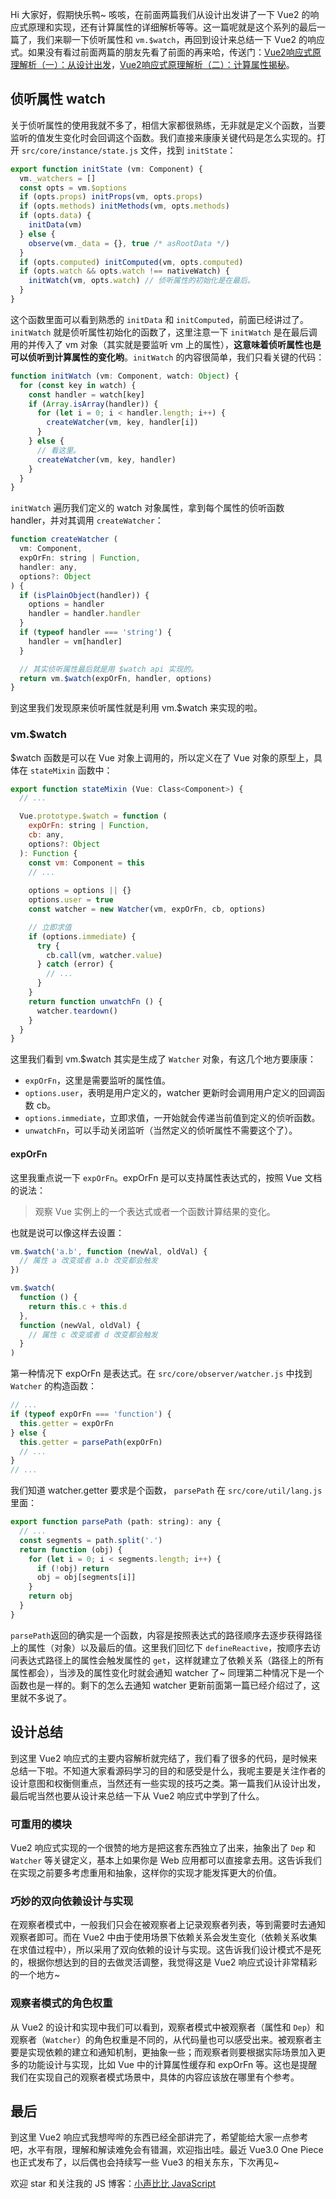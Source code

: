 Hi 大家好，假期快乐鸭~ 咳咳，在前面两篇我们从设计出发讲了一下 Vue2 的响应式原理和实现，还有计算属性的详细解析等等。这一篇呢就是这个系列的最后一篇了，我们来聊一下侦听属性和 `vm.$watch`，再回到设计来总结一下 Vue2 的响应式。如果没有看过前面两篇的朋友先看了前面的再来哈，传送门：[Vue2响应式原理解析（一）：从设计出发](https://github.com/deepfunc/js-bullshit-blog/blob/master/%E6%BA%90%E7%A0%81%E8%A7%A3%E6%9E%90/Vue2%E5%93%8D%E5%BA%94%E5%BC%8F%E5%8E%9F%E7%90%86%E8%A7%A3%E6%9E%90%EF%BC%88%E4%B8%80%EF%BC%89%EF%BC%9A%E4%BB%8E%E8%AE%BE%E8%AE%A1%E5%87%BA%E5%8F%91/Vue2%E5%93%8D%E5%BA%94%E5%BC%8F%E5%8E%9F%E7%90%86%E8%A7%A3%E6%9E%90%EF%BC%88%E4%B8%80%EF%BC%89%EF%BC%9A%E4%BB%8E%E8%AE%BE%E8%AE%A1%E5%87%BA%E5%8F%91.md)，[Vue2响应式原理解析（二）：计算属性揭秘](https://github.com/deepfunc/js-bullshit-blog/blob/master/%E6%BA%90%E7%A0%81%E8%A7%A3%E6%9E%90/Vue2%E5%93%8D%E5%BA%94%E5%BC%8F%E5%8E%9F%E7%90%86%E8%A7%A3%E6%9E%90%EF%BC%88%E4%BA%8C%EF%BC%89%EF%BC%9A%E8%AE%A1%E7%AE%97%E5%B1%9E%E6%80%A7%E6%8F%AD%E7%A7%98/Vue2%E5%93%8D%E5%BA%94%E5%BC%8F%E5%8E%9F%E7%90%86%E8%A7%A3%E6%9E%90%EF%BC%88%E4%BA%8C%EF%BC%89%EF%BC%9A%E8%AE%A1%E7%AE%97%E5%B1%9E%E6%80%A7%E6%8F%AD%E7%A7%98.md)。



## 侦听属性 watch

关于侦听属性的使用我就不多了，相信大家都很熟练，无非就是定义个函数，当要监听的值发生变化时会回调这个函数。我们直接来康康关键代码是怎么实现的。打开 `src/core/instance/state.js` 文件，找到 `initState`：

```javascript
export function initState (vm: Component) {
  vm._watchers = []
  const opts = vm.$options
  if (opts.props) initProps(vm, opts.props)
  if (opts.methods) initMethods(vm, opts.methods)
  if (opts.data) {
    initData(vm)
  } else {
    observe(vm._data = {}, true /* asRootData */)
  }
  if (opts.computed) initComputed(vm, opts.computed)
  if (opts.watch && opts.watch !== nativeWatch) {
    initWatch(vm, opts.watch) // 侦听属性的初始化是在最后。
  }
}
```

这个函数里面可以看到熟悉的 `initData` 和 `initComputed`，前面已经讲过了。 `initWatch` 就是侦听属性初始化的函数了，这里注意一下 `initWatch` 是在最后调用的并传入了 vm 对象（其实就是要监听 vm 上的属性），**这意味着侦听属性也是可以侦听到计算属性的变化哟**。`initWatch` 的内容很简单，我们只看关键的代码：

```javascript
function initWatch (vm: Component, watch: Object) {
  for (const key in watch) {
    const handler = watch[key]
    if (Array.isArray(handler)) {
      for (let i = 0; i < handler.length; i++) {
        createWatcher(vm, key, handler[i])
      }
    } else {
      // 看这里。
      createWatcher(vm, key, handler)
    }
  }
}
```

`initWatch` 遍历我们定义的 watch 对象属性，拿到每个属性的侦听函数 handler，并对其调用 `createWatcher`：

```javascript
function createWatcher (
  vm: Component,
  expOrFn: string | Function,
  handler: any,
  options?: Object
) {
  if (isPlainObject(handler)) {
    options = handler
    handler = handler.handler
  }
  if (typeof handler === 'string') {
    handler = vm[handler]
  }

  // 其实侦听属性最后就是用 $watch api 实现的。
  return vm.$watch(expOrFn, handler, options)
}
```

到这里我们发现原来侦听属性就是利用 vm.$watch 来实现的啦。



### vm.$watch

\$watch 函数是可以在 Vue 对象上调用的，所以定义在了 Vue 对象的原型上，具体在 `stateMixin` 函数中：

```javascript
export function stateMixin (Vue: Class<Component>) {
  // ...

  Vue.prototype.$watch = function (
    expOrFn: string | Function,
    cb: any,
    options?: Object
  ): Function {
    const vm: Component = this
    // ...
    
    options = options || {}
    options.user = true
    const watcher = new Watcher(vm, expOrFn, cb, options)

    // 立即求值
    if (options.immediate) {
      try {
        cb.call(vm, watcher.value)
      } catch (error) {
        // ...
      }
    }
    return function unwatchFn () {
      watcher.teardown()
    }
  }
}
```

这里我们看到 vm.$watch 其实是生成了 `Watcher` 对象，有这几个地方要康康：

- `expOrFn`，这里是需要监听的属性值。
- `options.user`，表明是用户定义的，watcher 更新时会调用用户定义的回调函数 cb。
- `options.immediate`，立即求值，一开始就会传递当前值到定义的侦听函数。
- `unwatchFn`，可以手动关闭监听（当然定义的侦听属性不需要这个了）。



#### expOrFn

这里我重点说一下 `expOrFn`。expOrFn 是可以支持属性表达式的，按照 Vue 文档的说法：

> 观察 Vue 实例上的一个表达式或者一个函数计算结果的变化。

也就是说可以像这样去设置：

```javascript
vm.$watch('a.b', function (newVal, oldVal) {
  // 属性 a 改变或者 a.b 改变都会触发
})

vm.$watch(
  function () {
    return this.c + this.d
  },
  function (newVal, oldVal) {
    // 属性 c 改变或者 d 改变都会触发
  }
)
```



第一种情况下 expOrFn 是表达式。在 `src/core/observer/watcher.js` 中找到 `Watcher` 的构造函数：

```javascript
// ...
if (typeof expOrFn === 'function') {
  this.getter = expOrFn
} else {
  this.getter = parsePath(expOrFn)
  // ...
}
// ...
```

我们知道 watcher.getter 要求是个函数， `parsePath` 在 `src/core/util/lang.js` 里面：

```javascript
export function parsePath (path: string): any {
  // ...
  const segments = path.split('.')
  return function (obj) {
    for (let i = 0; i < segments.length; i++) {
      if (!obj) return
      obj = obj[segments[i]]
    }
    return obj
  }
}
```

`parsePath`返回的确实是一个函数，内容是按照表达式的路径顺序去逐步获得路径上的属性（对象）以及最后的值。这里我们回忆下 `defineReactive`，按顺序去访问表达式路径上的属性会触发属性的 `get`，这样就建立了依赖关系（路径上的所有属性都会），当涉及的属性变化时就会通知 watcher 了~ 同理第二种情况下是一个函数也是一样的。剩下的怎么去通知 watcher 更新前面第一篇已经介绍过了，这里就不多说了。



## 设计总结

到这里 Vue2 响应式的主要内容解析就完结了，我们看了很多的代码，是时候来总结一下啦。不知道大家看源码学习的目的和感受是什么，我呢主要是关注作者的设计意图和权衡侧重点，当然还有一些实现的技巧之类。第一篇我们从设计出发，最后呢当然也要从设计来总结一下从 Vue2 响应式中学到了什么。



### 可重用的模块

Vue2 响应式实现的一个很赞的地方是把这套东西独立了出来，抽象出了 `Dep` 和 `Watcher` 等关键定义，基本上如果你是 Web 应用都可以直接拿去用。这告诉我们在实现之前要多考虑重用和抽象，这样你的实现才能发挥更大的价值。



### 巧妙的双向依赖设计与实现

在观察者模式中，一般我们只会在被观察者上记录观察者列表，等到需要时去通知观察者即可。而在 Vue2 中由于使用场景下依赖关系会发生变化（依赖关系收集在求值过程中），所以采用了双向依赖的设计与实现。这告诉我们设计模式不是死的，根据你想达到的目的去做灵活调整，我觉得这是 Vue2 响应式设计非常精彩的一个地方~



### 观察者模式的角色权重

从 Vue2 的设计和实现中我们可以看到，观察者模式中被观察者（属性和 `Dep`）和观察者（`Watcher`）的角色权重是不同的，从代码量也可以感受出来。被观察者主要是实现依赖的建立和通知机制，更抽象一些；而观察者则要根据实际场景加入更多的功能设计与实现，比如 Vue 中的计算属性缓存和 expOrFn 等。这也是提醒我们在实现自己的观察者模式场景中，具体的内容应该放在哪里有个参考。



## 最后

到这里 Vue2 响应式我想哔哔的东西已经全部讲完了，希望能给大家一点参考吧，水平有限，理解和解读难免会有错漏，欢迎指出哇。最近 Vue3.0 One Piece 也正式发布了，以后偶也会持续写一些 Vue3 的相关东东，下次再见~

欢迎 star 和关注我的 JS 博客：[小声比比 JavaScript](https://github.com/deepfunc/js-bullshit-blog)